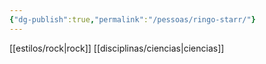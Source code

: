 ```yaml
---
{"dg-publish":true,"permalink":"/pessoas/ringo-starr/"}
---
```


 [[estilos/rock\|rock]] [[disciplinas/ciencias\|ciencias]]